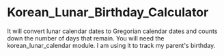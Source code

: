 # Korean_Lunar_Birthday_Calculator

It will convert lunar calendar dates to Gregorian calendar dates and counts down the number of days that remain. 
You will need the korean_lunar_calendar module.
I am using it to track my parent's birthday. 
